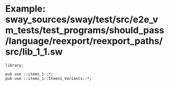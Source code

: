 # Example: sway_sources/sway/test/src/e2e_vm_tests/test_programs/should_pass/language/reexport/reexport_paths/src/lib_1_1.sw

```sway
library;

pub use ::items_1::*;
pub use ::items_1::Items1_Variants::*;

```
